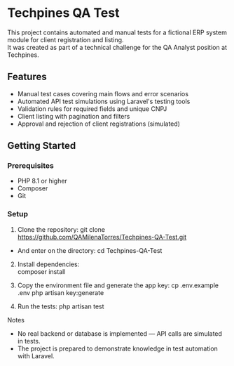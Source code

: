# Techpines QA Test

This project contains automated and manual tests for a fictional ERP system module for client registration and listing.  
It was created as part of a technical challenge for the QA Analyst position at Techpines.

## Features

- Manual test cases covering main flows and error scenarios  
- Automated API test simulations using Laravel's testing tools  
- Validation rules for required fields and unique CNPJ  
- Client listing with pagination and filters  
- Approval and rejection of client registrations (simulated)

## Getting Started

### Prerequisites

- PHP 8.1 or higher  
- Composer  
- Git

### Setup

1. Clone the repository:
   git clone https://github.com/QAMilenaTorres/Techpines-QA-Test.git  

- And enter on the directory:
   cd Techpines-QA-Test

2. Install dependencies:   
composer install

3. Copy the environment file and generate the app key:
cp .env.example .env
php artisan key:generate

4. Run the tests:
php artisan test

Notes
- No real backend or database is implemented — API calls are simulated in tests.
- The project is prepared to demonstrate knowledge in test automation with Laravel.